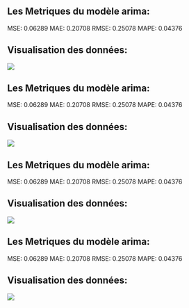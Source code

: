 ## Les Metriques du modèle arima:
MSE:  0.06289 
MAE: 0.20708
RMSE: 0.25078
MAPE: 0.04376
## Visualisation des données: 
![](https://asset.cml.dev/d14697a960f808d0e11d183fc605bee99cb0b761?cml=png)
## Les Metriques du modèle arima:
MSE:  0.06289 
MAE: 0.20708
RMSE: 0.25078
MAPE: 0.04376
## Visualisation des données: 
![](https://asset.cml.dev/9b151291a32a2e4d2f2496d017307d7c0adcc735?cml=png)
## Les Metriques du modèle arima:
MSE:  0.06289 
MAE: 0.20708
RMSE: 0.25078
MAPE: 0.04376
## Visualisation des données: 
![](https://asset.cml.dev/75e151fe7e40dff6dcd22313a57b96dc87c61cab?cml=png)
## Les Metriques du modèle arima:
MSE:  0.06289 
MAE: 0.20708
RMSE: 0.25078
MAPE: 0.04376
## Visualisation des données: 
![](https://asset.cml.dev/d608688f8b4a279c258bd4133f60d1573e8620b3?cml=png)
